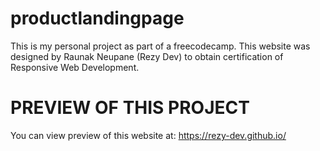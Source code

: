 # productlandingpage
This is my personal project as part of a freecodecamp. This website was designed by Raunak Neupane (Rezy Dev) to obtain certification of Responsive Web Development.

# PREVIEW OF THIS PROJECT
You can view preview of this website at: https://rezy-dev.github.io/
